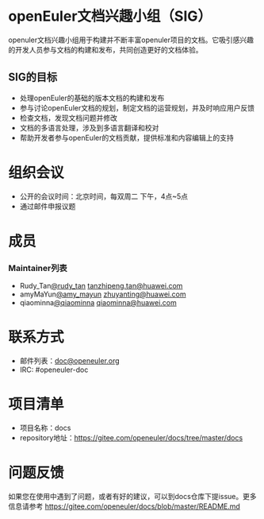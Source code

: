 # openEuler文档兴趣小组（SIG）

openuler文档兴趣小组用于构建并不断丰富openuler项目的文档。它吸引感兴趣的开发人员参与文档的构建和发布，共同创造更好的文档体验。

## SIG的目标

- 处理openEuler的基础的版本文档的构建和发布
- 参与讨论openEuler文档的规划，制定文档的运营规划，并及时响应用户反馈
- 检查文档，发现文档问题并修改
- 文档的多语言处理，涉及到多语言翻译和校对
- 帮助开发者参与openEuler的文档贡献，提供标准和内容编辑上的支持


# 组织会议

- 公开的会议时间：北京时间，每双周二 下午，4点~5点
- 通过邮件申报议题

# 成员

### Maintainer列表

- Rudy_Tan[@rudy_tan](https://gitee.com/rudy_tan) tanzhipeng.tan@huawei.com
- amyMaYun[@amy_mayun](https://gitee.com/amy_mayun) zhuyanting@huawei.com
- qiaominna[@qiaominna](https://gitee.com/qiaominna) qiaominna@huawei.com



# 联系方式

- 邮件列表：[doc@openeuler.org](doc@openeuler.org)
- IRC: #openeuler-doc

# 项目清单

- 项目名称：docs
- repository地址：https://gitee.com/openeuler/docs/tree/master/docs

# 问题反馈

如果您在使用中遇到了问题，或者有好的建议，可以到docs仓库下提issue。更多信息请参考 https://gitee.com/openeuler/docs/blob/master/README.md